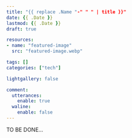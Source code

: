 ```yaml
---
title: "{{ replace .Name "-" " " | title }}"
date: {{ .Date }}
lastmod: {{ .Date }}
draft: true

resources:
- name: "featured-image"
  src: "featured-image.webp"

tags: []
categories: ["tech"]

lightgallery: false

comment:
  utterances:
    enable: true
  waline:
    enable: false
---
```


TO BE DONE...
